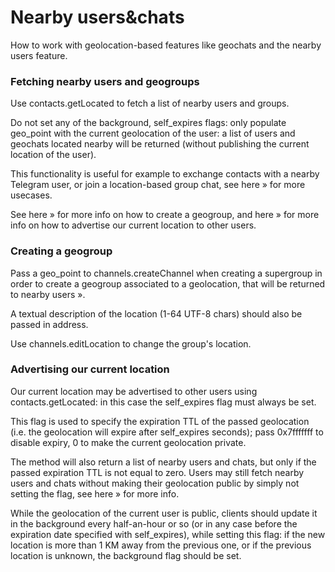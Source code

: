 # Nearby users&chats

How to work with geolocation-based features like geochats and the nearby users feature.

### Fetching nearby users and geogroups

Use contacts.getLocated to fetch a list of nearby users and groups.

Do not set any of the background, self_expires flags: only populate geo_point with the current geolocation of the user: a list of users and geochats located nearby will be returned (without publishing the current location of the user).

This functionality is useful for example to exchange contacts with a nearby Telegram user, or join a location-based group chat, see here » for more usecases.

See here » for more info on how to create a geogroup, and here » for more info on how to advertise our current location to other users.

### Creating a geogroup

Pass a geo_point to channels.createChannel when creating a supergroup in order to create a geogroup associated to a geolocation, that will be returned to nearby users ».

A textual description of the location (1-64 UTF-8 chars) should also be passed in address.

Use channels.editLocation to change the group's location.

### Advertising our current location

Our current location may be advertised to other users using contacts.getLocated: in this case the self_expires flag must always be set.

This flag is used to specify the expiration TTL of the passed geolocation (i.e. the geolocation will expire after self_expires seconds); pass 0x7fffffff to disable expiry, 0 to make the current geolocation private.

The method will also return a list of nearby users and chats, but only if the passed expiration TTL is not equal to zero.
Users may still fetch nearby users and chats without making their geolocation public by simply not setting the flag, see here » for more info.

While the geolocation of the current user is public, clients should update it in the background every half-an-hour or so (or in any case before the expiration date specified with self_expires), while setting this flag: if the new location is more than 1 KM away from the previous one, or if the previous location is unknown, the background flag should be set.

